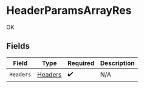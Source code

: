 # HeaderParamsArrayRes

OK


## Fields

| Field                                         | Type                                          | Required                                      | Description                                   |
| --------------------------------------------- | --------------------------------------------- | --------------------------------------------- | --------------------------------------------- |
| `Headers`                                     | [Headers](../../models/operations/Headers.md) | :heavy_check_mark:                            | N/A                                           |